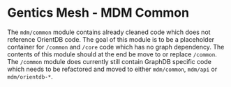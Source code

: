 # Gentics Mesh - MDM Common

The `mdm/common` module contains already cleaned code which does not reference OrientDB code.
The goal of this module is to be a placeholder container for `/common` and `/core` code which has no graph dependency. The contents of this module should at the end be move to or replace `/common`.
The `/common` module does currently still contain GraphDB specific code which needs to be refactored and moved to either `mdm/common`, `mdm/api` or `mdm/orientdb-*`.